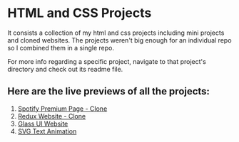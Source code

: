 # HTML and CSS Projects

It consists a collection of my html and css projects including mini projects and cloned websites. The projects weren't big enough for an individual repo so I combined them in a single repo.

For more info regarding a specific project, navigate to that project's directory and check out its readme file.

## Here are the live previews of all the projects:

1. [Spotify Premium Page - Clone](https://spotifypage-dk.netlify.app/)
2. [Redux Website - Clone](https://reduxwebsite-dk.netlify.app/)
3. [Glass UI Website](https://glassuiwebsite-dk.netlify.app/)
4. [SVG Text Animation](https://svgtextanimation-dk.netlify.app/)
